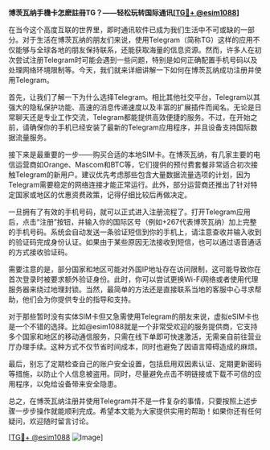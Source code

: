 **博茨瓦纳手機卡怎麽註冊TG？——轻松玩转国际通讯[[TG💪+ @esim1088](https://t.me/s/esim1088)]**

在当今这个高度互联的世界里，即时通讯软件已成为我们生活中不可或缺的一部分。对于生活在博茨瓦纳的朋友们来说，使用Telegram（简称TG）这样的应用不仅能够与全球各地的朋友保持联系，还能获取海量的信息资源。然而，许多人在初次尝试注册Telegram时可能会遇到一些问题，特别是如何正确配置手机号码以及处理网络环境限制等。今天，我们就来详细讲解一下如何在博茨瓦纳成功注册并使用Telegram。

首先，让我们了解一下为什么选择Telegram。相比其他社交平台，Telegram以其强大的隐私保护功能、高速的消息传递速度以及丰富的扩展插件而闻名。无论是日常聊天还是专业工作交流，Telegram都能提供高效便捷的服务。不过，在开始之前，请确保你的手机已经安装了最新的Telegram应用程序，并且设备支持国际数据流量服务。

接下来是最重要的一步——购买合适的本地SIM卡。在博茨瓦纳，有几家主要的电信运营商如Orange、Mascom和BTC等，它们提供的预付费套餐非常适合初次接触Telegram的新用户。建议优先考虑那些包含大量数据流量选项的计划，因为Telegram需要稳定的网络连接才能正常运行。此外，部分运营商还推出了针对特定国家或地区的优惠资费政策，记得仔细比较后再做决定。

一旦拥有了有效的手机号码，就可以正式进入注册流程了。打开Telegram应用后，点击“注册”按钮，并输入你的国际区号（例如+267代表博茨瓦纳）加上完整的手机号码。系统会自动发送一条验证短信到你的手机上，请注意查收并输入收到的验证码完成身份认证。如果由于某些原因无法接收到短信，也可以通过语音通话的方式接收验证码。

需要注意的是，部分国家和地区可能对外国IP地址存在访问限制，这可能导致你在首次登录时被要求额外验证身份。此时，你可以尝试更换Wi-Fi网络或者使用代理服务器来绕过地理封锁。当然，最简单的方法还是直接联系当地的客服中心寻求帮助，他们会为你提供专业的指导和支持。

对于那些暂时没有实体SIM卡但又急需使用Telegram的朋友来说，虚拟eSIM卡也是一个不错的选择。比如@esim1088就是一个非常受欢迎的服务提供商，它支持多个国家和地区的移动通信服务，只需在线下单即可快速激活，无需亲自前往营业厅办理手续。这种方式不仅节省时间成本，同时也避免了因语言障碍造成的麻烦。

最后，别忘了定期检查自己的账户安全设置，包括启用双因素认证、定期更新密码等措施，以防止个人信息被盗用。同时，尽量避免点击不明链接或下载不可信的应用程序，以免给设备带来安全隐患。

总之，在博茨瓦纳注册并使用Telegram并不是一件复杂的事情，只要按照上述步骤一步步操作就能顺利完成。希望本文能为大家提供实用的帮助！如果你还有任何疑问，欢迎随时留言讨论。

[[TG💪+ @esim1088](https://t.me/s/esim1088) ![Image](https://i.postimg.cc/4NQfJmqS/Snipaste-2025-05-13-00-14-12.png)]